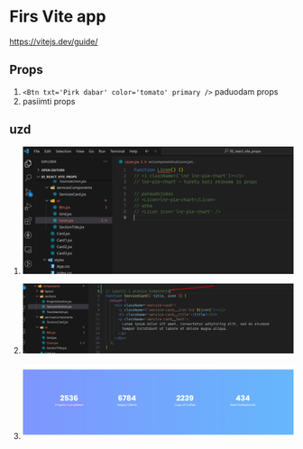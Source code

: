 # Firs Vite app

https://vitejs.dev/guide/

## Props

1. `<Btn txt='Pirk dabar' color='tomato' primary />` paduodam props
2. pasiimti props

## uzd

1.  ![](assets/2024-01-11-11-42-59.png)

2.  ![](assets/2024-01-11-11-43-48.png)

3.  ![](assets/2024-01-11-11-43-58.png)
